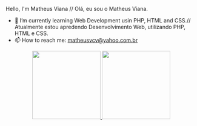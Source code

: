 Hello, I'm Matheus Viana // Olá, eu sou o Matheus Viana.

- 🌱 I’m currently learning Web Development usin PHP, HTML and CSS.// Atualmente estou apredendo Desenvolvimento Web, utilizando PHP, HTML e CSS.
- 📫 How to reach me: matheusvcv@yahoo.com.br

<div align="center">
  <a href="https://github.com/matheusvcv">
  <img height="180em" src="https://github-readme-stats.vercel.app/api?username=matheusvcv&show_icons=true&theme=dark&include_all_commits=true&count_private=true"/>
  <img height="180em" src="https://github-readme-stats.vercel.app/api/top-langs/?username=matheusvcv&layout=compact&langs_count=7&theme=dark"/>
</div>
